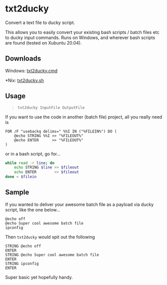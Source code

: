 # txt2ducky
Convert a text file to ducky script.

This allows you to easily convert your existing bash scripts / batch files etc to ducky input commands.
Runs on Windows, and wherever bash scripts are found (tested on Xubuntu 20.04).

## Downloads
Windows: [txt2ducky.cmd](https://raw.githubusercontent.com/xsoc/txt2ducky/master/txt2ducky.cmd)

\*Nix: [txt2ducky.sh](https://github.com/xsoc/txt2ducky/blob/master/txt2ducky.sh)

## Usage
> `txt2ducky InputFile OutputFile`

If you want to use the code in another (batch file) project, all you really need is
```batch
FOR /F "usebackq delims=" %%I IN ("%FILEIN%") DO (
    @echo STRING %%I >> "%FILEOUT%"
    @echo ENTER      >> "%FILEOUT%"
)
```

or in a bash script, go for...
```bash
while read -r line; do
    echo STRING $line >> $fileout
    echo ENTER        >> $fileout
done < $filein
```

## Sample
If you wanted to deliver your awesome batch file as a payload via ducky script, like the one below...
```batch
@echo off
@echo Super cool awesome batch file
ipconfig
```

Then `txt2ducky` would spit out the following
```ducky
STRING @echo off
ENTER
STRING @echo Super cool awesome batch file
ENTER
STRING ipconfig
ENTER
```

Super basic yet hopefully handy.
